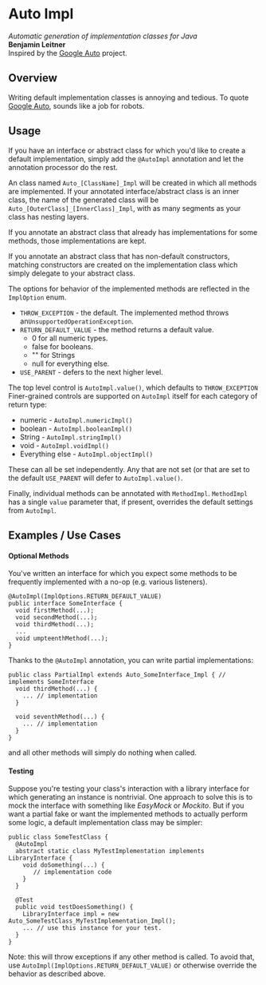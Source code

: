 # Auto Impl
*Automatic generation of implementation classes for Java*  
**Benjamin Leitner**  
Inspired by the [Google Auto](https://github.com/google/auto) project.

## Overview
Writing default implementation classes is annoying and tedious.  To quote
 [Google Auto](https://github.com/google/auto), sounds like a job for robots.

## Usage
If you have an interface or abstract class for which you'd like to create a default implementation,
simply add the `@AutoImpl` annotation and let the annotation processor do the rest.

An class named `Auto_[ClassName]_Impl` will be created in which all methods are implemented.
If your annotated interface/abstract class is an inner class, the name of the generated class will
be `Auto_[OuterClass]_[InnerClass]_Impl`, with as many segments as your class has nesting layers.

If you annotate an abstract class that already has implementations for some methods, those
 implementations are kept.

If you annotate an abstract class that has non-default constructors, matching constructors are
created on the implementation class which simply delegate to your abstract class.

The options for behavior of the implemented methods are reflected in the
`ImplOption` enum.

* `THROW_EXCEPTION` - the default.  The implemented method throws an`UnsupportedOperationException`.
* `RETURN_DEFAULT_VALUE` - the method returns a default value.
    * 0 for all numeric types.
    * false for booleans.
    * "" for Strings
    * null for everything else.
* `USE_PARENT` - defers to the next higher level.

The top level control is `AutoImpl.value()`, which defaults to `THROW_EXCEPTION`
Finer-grained controls are supported on `AutoImpl` itself
for each category of return type:

  * numeric - `AutoImpl.numericImpl()`
  * boolean - `AutoImpl.booleanImpl()`
  * String - `AutoImpl.stringImpl()`
  * void - `AutoImpl.voidImpl()`
  * Everything else - `AutoImpl.objectImpl()`

These can all be set independently.  Any that are not set (or that are set to the default `USE_PARENT`
will defer to `AutoImpl.value()`.

Finally, individual methods can be annotated with `MethodImpl`.
`MethodImpl` has a single `value` parameter that, if present, overrides the default settings
 from `AutoImpl`.

## Examples / Use Cases
#### Optional Methods
You've written an interface for which you expect some methods to be frequently implemented with a
no-op (e.g. various listeners).

    @AutoImpl(ImplOptions.RETURN_DEFAULT_VALUE)
    public interface SomeInterface {
      void firstMethod(...);
      void secondMethod(...);
      void thirdMethod(...);
      ...
      void umpteenthMethod(...);
    }

Thanks to the `@AutoImpl` annotation, you can write partial implementations:

    public class PartialImpl extends Auto_SomeInterface_Impl { // implements SomeInterface
      void thirdMethod(...) {
        ... // implementation
      }

      void seventhMethod(...) {
        ... // implementation
      }
    }
 
and all other methods will simply do nothing when called.
 
#### Testing
Suppose you're testing your class's interaction with a library interface for which generating an
instance is nontrivial.  One approach to solve this is to mock the interface with something like
*EasyMock* or *Mockito*.  But if you want a partial fake or want the implemented methods to actually 
perform some logic, a default implementation class may be simpler:

    public class SomeTestClass {
      @AutoImpl
      abstract static class MyTestImplementation implements LibraryInterface {
        void doSomething(...) {
           // implementation code
        }
      }
      
      @Test
      public void testDoesSomething() {
        LibraryInterface impl = new Auto_SomeTestClass_MyTestImplementation_Impl();
        ... // use this instance for your test.
      }
    }
Note: this will throw exceptions if any other method is called.  To avoid that, 
use `AutoImpl(ImplOptions.RETURN_DEFAULT_VALUE)` or otherwise override the behavior as described
above.

